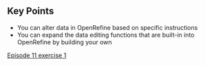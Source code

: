## Key Points

- You can alter data in OpenRefine based on specific instructions
- You can expand the data editing functions that are built-in into OpenRefine by building your own

[Episode 11 exercise 1](episode11_ex1.md)
